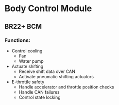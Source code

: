 # Body Control Module
## BR22+ BCM

### Functions:
- Control cooling
  - Fan
  - Water pump
- Actuate shifting
  - Receive shift data over CAN
  - Activate pneumatic shifting actuators
- E-throttle safety
  - Handle accelerator and throttle position checks
  - Handle CAN failures
  - Control state locking
